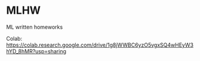 # MLHW
ML written homeworks

Colab: https://colab.research.google.com/drive/1g8jWWBC6yzO5vgxSQ4wHEyW3hYD_8hMR?usp=sharing
